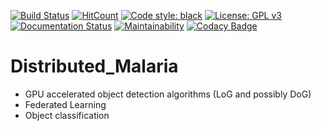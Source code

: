 [![Build Status](https://travis-ci.org/2fasc/Distributed_Malaria.svg?branch=master)](https://travis-ci.org/2fasc/Distributed_Malaria)
[![HitCount](http://hits.dwyl.io/2fasc/Distributed_Malaria.svg)](http://hits.dwyl.io/2fasc/Distributed_Malaria)
[![Code style: black](https://img.shields.io/badge/code%20style-black-000000.svg)](https://github.com/ambv/black)
[![License: GPL v3](https://img.shields.io/badge/License-GPLv3-blue.svg)](https://www.gnu.org/licenses/gpl-3.0)
[![Documentation Status](https://readthedocs.org/projects/distributed-malaria-detection/badge/?version=latest)](https://distributed-malaria-detection.readthedocs.io/en/latest/?badge=latest)
[![Maintainability](https://api.codeclimate.com/v1/badges/0ce33bc238607a545955/maintainability)](https://codeclimate.com/github/2fasc/Distributed_Malaria_Detection/maintainability)
[![Codacy Badge](https://api.codacy.com/project/badge/Grade/807112c33dc24c60a314411feabf8ef9)](https://www.codacy.com/app/2fasc/Distributed_Malaria_Detection?utm_source=github.com&amp;utm_medium=referral&amp;utm_content=2fasc/Distributed_Malaria_Detection&amp;utm_campaign=Badge_Grade)

# Distributed_Malaria
* GPU accelerated object detection algorithms (LoG and possibly DoG) 
* Federated Learning
* Object classification
